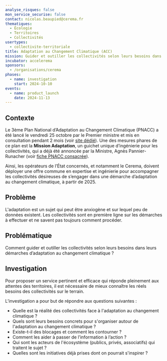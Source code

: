 ```yaml
---
analyse_risques: false
mon_service_securise: false
contact: nicolas.beaupied@cerema.fr
thematiques:
  - Écologie
  - Territoires
  - Collectivités
usertypes:
  - collectivite-territoriale
title: Adaptation au Changement Climatique (ACC)
mission: Guider et outiller les collectivités selon leurs besoins dans leurs démarches d’adaptation au changement climatique
incubator: accelerema
sponsors:
  - /organisations/cerema
phases:
  - name: investigation
    start: 2024-10-10
events:
  - name: product_launch
    date: 2024-11-13
---
```


## Contexte

Le 3ème Plan National d’Adaptation au Changement Climatique (PNACC) a été lancé le vendredi 25 octobre par le Premier ministre et mis en consultation pendant 2 mois (voir [site dédié](https://consultation-pnacc.ecologie.gouv.fr/)). Une des mesures phares de ce plan est la **Mission Adaptation**, un guichet unique d’ingénierie pour les collectivités, qui a déjà été annoncée par la Ministre, Agnès Pannier-Runacher (voir [fiche PNACC consacrée](https://consultation-pnacc.ecologie.gouv.fr/sites/default/files/2024-10/Mesure25%20-%20Territoires%20-%20accompagnement.pdf)). 

Ainsi, les opérateurs de l’État concernés, et notamment le Cerema, doivent déployer une offre commune en expertise et ingénierie pour accompagner les collectivités désireuses de s’engager dans une démarche d’adaptation au changement climatique, à partir de 2025.


## Problème

L'adaptation est un sujet qui peut être anxiogène et sur lequel peu de données existent. Les collectivités sont en première ligne sur les démarches à effectuer et ne savent pas toujours comment procéder.

## Problématique
Comment guider et outiller les collectivités selon leurs besoins dans leurs démarches d’adaptation au changement climatique ?

## Investigation

Pour proposer un service pertinent et efficace qui réponde pleinement aux attentes des territoires, il est nécessaire de mieux connaître les réels besoins des collectivités sur le terrain.

L’investigation a pour but de répondre aux questions suivantes : 

- Quelle est la réalité des collectivités face à l'adaptation au changement climatique ?
- Quels sont leurs besoins concrets pour s'organiser autour de l'adaptation au changement climatique ?
- Existe-t-il des blocages et comment les contourner ?
- Comment les aider à passer de l’information à l’action ?
- Qui sont les acteurs de l'écosystème (publics, privés, associatifs) qui traitent le sujet ?
- Quelles sont les initiatives déjà prises dont on pourrait s'inspirer ?

